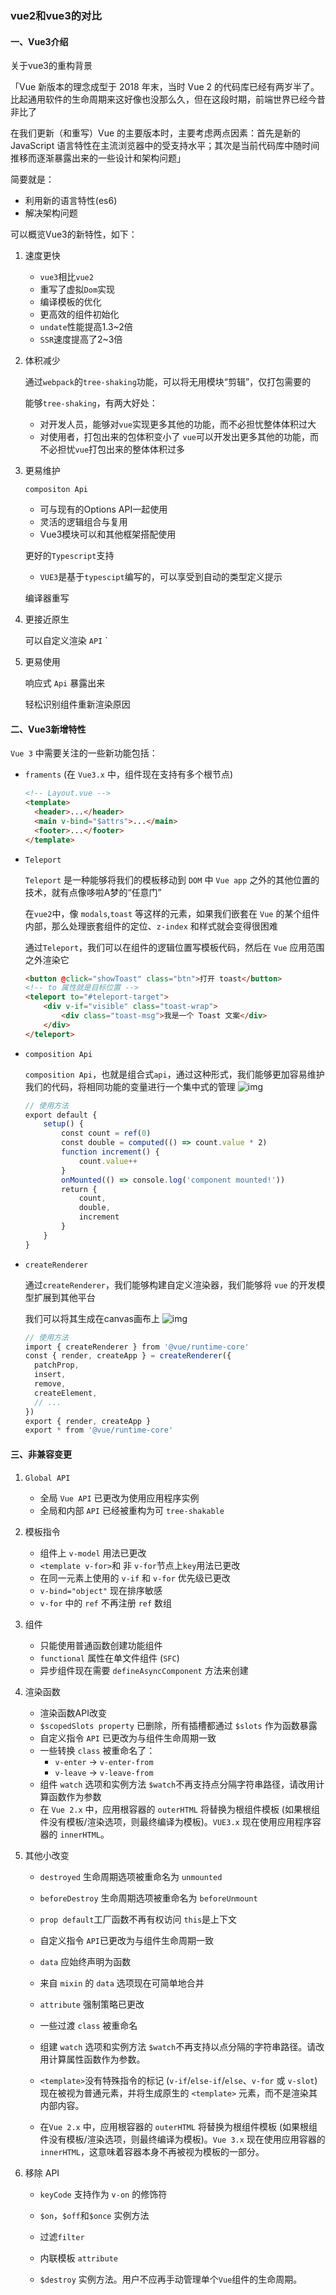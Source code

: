 ### vue2和vue3的对比

#### 一、Vue3介绍
关于vue3的重构背景

「Vue 新版本的理念成型于 2018 年末，当时 Vue 2 的代码库已经有两岁半了。比起通用软件的生命周期来这好像也没那么久，但在这段时期，前端世界已经今昔非比了

在我们更新（和重写）Vue 的主要版本时，主要考虑两点因素：首先是新的 JavaScript 语言特性在主流浏览器中的受支持水平；其次是当前代码库中随时间推移而逐渐暴露出来的一些设计和架构问题」

简要就是：
  * 利用新的语言特性(es6)
  * 解决架构问题

可以概览Vue3的新特性，如下：
1. 速度更快
    * `vue3`相比`vue2`
    * 重写了虚拟`Dom`实现
    * 编译模板的优化
    * 更高效的组件初始化
    * `undate`性能提高1.3~2倍
    * `SSR`速度提高了2~3倍
2. 体积减少
    
    通过`webpack`的`tree-shaking`功能，可以将无用模块“剪辑”，仅打包需要的

    能够`tree-shaking`，有两大好处：
      * 对开发人员，能够对`vue`实现更多其他的功能，而不必担忧整体体积过大
      * 对使用者，打包出来的包体积变小了
    `vue`可以开发出更多其他的功能，而不必担忧`vue`打包出来的整体体积过多

3. 更易维护
    
    `compositon Api`
    * 可与现有的Options API一起使用
    * 灵活的逻辑组合与复用
    * Vue3模块可以和其他框架搭配使用
    
    更好的`Typescript`支持
    * `VUE3`是基于`typescipt`编写的，可以享受到自动的类型定义提示

    编译器重写

4. 更接近原生

    可以自定义渲染 `API`
`
5. 更易使用

    响应式 `Api` 暴露出来

    轻松识别组件重新渲染原因

#### 二、Vue3新增特性
`Vue 3` 中需要关注的一些新功能包括：

* `framents` (在 `Vue3.x` 中，组件现在支持有多个根节点)
  ```html
  <!-- Layout.vue -->
  <template>
    <header>...</header>
    <main v-bind="$attrs">...</main>
    <footer>...</footer>
  </template>
  ```
* `Teleport`
  
  `Teleport` 是一种能够将我们的模板移动到 `DOM` 中 `Vue app` 之外的其他位置的技术，就有点像哆啦A梦的“任意门”

  在`vue2`中，像 `modals`,`toast` 等这样的元素，如果我们嵌套在 `Vue` 的某个组件内部，那么处理嵌套组件的定位、`z-index` 和样式就会变得很困难

  通过`Teleport`，我们可以在组件的逻辑位置写模板代码，然后在 `Vue` 应用范围之外渲染它
  ```html
  <button @click="showToast" class="btn">打开 toast</button>
  <!-- to 属性就是目标位置 -->
  <teleport to="#teleport-target">
      <div v-if="visible" class="toast-wrap">
          <div class="toast-msg">我是一个 Toast 文案</div>
      </div>
  </teleport>
  ```

* `composition Api`

  `composition Api`，也就是组合式`api`，通过这种形式，我们能够更加容易维护我们的代码，将相同功能的变量进行一个集中式的管理
  ![img](https://imgconvert.csdnimg.cn/aHR0cHM6Ly9tbWJpei5xcGljLmNuL21tYml6X3BuZy9nSDMxdUY5VklpYlFYZ0pGWGF6VGFtcHR6eXNHODdERWljelNrZFR2NFV6bVdyOU9aRTc0QVB1QTFoV0h5QW9uS0hOcm5JZnZraWE5UGxtQ05XeG5lV2poQS82NDA?x-oss-process=image/format,png)
  
  ```JavaScript
  // 使用方法
  export default {
      setup() {
          const count = ref(0)
          const double = computed(() => count.value * 2)
          function increment() {
              count.value++
          }
          onMounted(() => console.log('component mounted!'))
          return {
              count,
              double,
              increment
          }
      }
  }
  ```
* `createRenderer`
  
  通过`createRenderer`，我们能够构建自定义渲染器，我们能够将 `vue` 的开发模型扩展到其他平台

  我们可以将其生成在canvas画布上
  ![img](https://imgconvert.csdnimg.cn/aHR0cHM6Ly9tbWJpei5xcGljLmNuL21tYml6X3BuZy9nSDMxdUY5VklpYlFYZ0pGWGF6VGFtcHR6eXNHODdERWljd2pMaWNKUktPWlpyOVd5R2liZVkxaWFTWjdrMzI3RnlEaWJHN2lhUExTOHZqUVNSbzdSMVNvaWE3NUZnLzY0MA?x-oss-process=image/format,png)
  ```JavaScript
  // 使用方法
  import { createRenderer } from '@vue/runtime-core'
  const { render, createApp } = createRenderer({
    patchProp,
    insert,
    remove,
    createElement,
    // ...
  })
  export { render, createApp }
  export * from '@vue/runtime-core'
  ```

#### 三、非兼容变更
1. `Global API`
    * 全局 `Vue API` 已更改为使用应用程序实例
    * 全局和内部 `API` 已经被重构为可 `tree-shakable`

2. 模板指令
    * 组件上 `v-model` 用法已更改
    * `<template v-for>`和 非 `v-for`节点上`key`用法已更改
    * 在同一元素上使用的 `v-if` 和 `v-for` 优先级已更改
    * `v-bind="object"` 现在排序敏感
    * `v-for` 中的 `ref` 不再注册 `ref` 数组
3. 组件
    * 只能使用普通函数创建功能组件
    * `functional` 属性在单文件组件 (`SFC`)
    * 异步组件现在需要 `defineAsyncComponent` 方法来创建
4. 渲染函数
    * 渲染函数API改变
    * `$scopedSlots property` 已删除，所有插槽都通过 `$slots` 作为函数暴露
    * 自定义指令 `API` 已更改为与组件生命周期一致
    * 一些转换 `class` 被重命名了：
      * `v-enter` -> `v-enter-from`
      * `v-leave` -> `v-leave-from`
    * 组件 `watch` 选项和实例方法 `$watch`不再支持点分隔字符串路径，请改用计算函数作为参数
    * 在 `Vue 2.x` 中，应用根容器的 `outerHTML` 将替换为根组件模板 (如果根组件没有模板/渲染选项，则最终编译为模板)。`VUE3.x` 现在使用应用程序容器的 `innerHTML`。

5. 其他小改变
    * `destroyed` 生命周期选项被重命名为 `unmounted`

    * `beforeDestroy` 生命周期选项被重命名为 `beforeUnmount`

    * `prop default`工厂函数不再有权访问  `this`是上下文

    * 自定义指令 `API`已更改为与组件生命周期一致

    * `data` 应始终声明为函数

    * 来自 `mixin` 的 `data` 选项现在可简单地合并

    * `attribute` 强制策略已更改

    * 一些过渡 `class` 被重命名

    * 组建 `watch` 选项和实例方法 `$watch`不再支持以点分隔的字符串路径。请改用计算属性函数作为参数。

    * `<template>`没有特殊指令的标记 (`v-if`/`else-if`/`else`、`v-for` 或 `v-slot`) 现在被视为普通元素，并将生成原生的 `<template>` 元素，而不是渲染其内部内容。

    * 在`Vue 2.x` 中，应用根容器的 `outerHTML` 将替换为根组件模板 (如果根组件没有模板/渲染选项，则最终编译为模板)。`Vue 3.x` 现在使用应用容器的 `innerHTML`，这意味着容器本身不再被视为模板的一部分。

6. 移除 API
    * `keyCode` 支持作为 `v-on` 的修饰符

    * `$on`，`$off`和`$once` 实例方法

    * 过滤`filter`

    * 内联模板 `attribute`

    * `$destroy` 实例方法。用户不应再手动管理单个`Vue`组件的生命周期。



